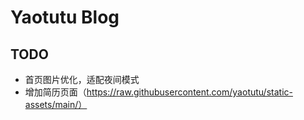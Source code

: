 # Yaotutu Blog

## TODO
* 首页图片优化，适配夜间模式
* 增加简历页面（https://raw.githubusercontent.com/yaotutu/static-assets/main/）